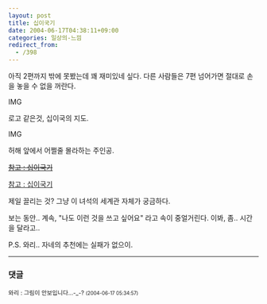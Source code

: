 ```yaml
---
layout: post
title: 십이국기
date: 2004-06-17T04:38:11+09:00
categories: 일상의-느낌
redirect_from:
  - /398
---
```


아직 2편까지 밖에 못봤는데 꽤 재미있네 싶다. 다른 사람들은 7편 넘어가면 절대로 손을 놓을 수 없을 꺼란다.

IMG

로고 같은것, 십이국의 지도.

IMG

허해 앞에서 어쩔줄 몰라하는 주인공.

<s><a href="http://scrapnote.com/wiki/십이국기" target="bb">참고 : 십이국기</a></s>

<a href="http://www.12kokukilove.wo.to/" target="bb">참고 : 십이국기</a>

제일 끌리는 것? 그냥 이 녀석의 세계관 자체가 궁금하다.

보는 동안.. 계속, "나도 이런 것을 쓰고 싶어요" 라고 속이 중얼거린다. 이봐, 좀.. 시간을 달라고..

P.S. 와리.. 자네의 추천에는 실패가 없으이.

* * *

### 댓글



<!--- cmt:751 --->
<!--- mail: --->
<!--- parent:0 --->

<small>와리 : 그림이 안보입니다...-_-? <small>(2004-06-17 05:34:57)</small></small>


